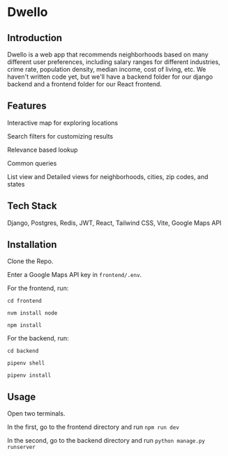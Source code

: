 # Dwello

## Introduction
Dwello is a web app that recommends neighborhoods based on many different user preferences, including salary ranges for different industries, crime rate, population density, median income, cost of living, etc.
We haven't written code yet, but we'll have a backend folder for our django backend and a frontend folder for our React frontend.

## Features
Interactive map for exploring locations

Search filters for customizing results

Relevance based lookup

Common queries

List view and Detailed views for neighborhoods, cities, zip codes, and states

## Tech Stack
Django, Postgres, Redis, JWT, React, Tailwind CSS, Vite, Google Maps API

## Installation
Clone the Repo. 

Enter a Google Maps API key in `frontend/.env`.

For the frontend, run:

`cd frontend`

`nvm install node`

`npm install`

For the backend, run:

`cd backend`

`pipenv shell`

`pipenv install`

## Usage

Open two terminals. 

In the first, go to the frontend directory and run `npm run dev`

In the second, go to the backend directory and run `python manage.py runserver`
